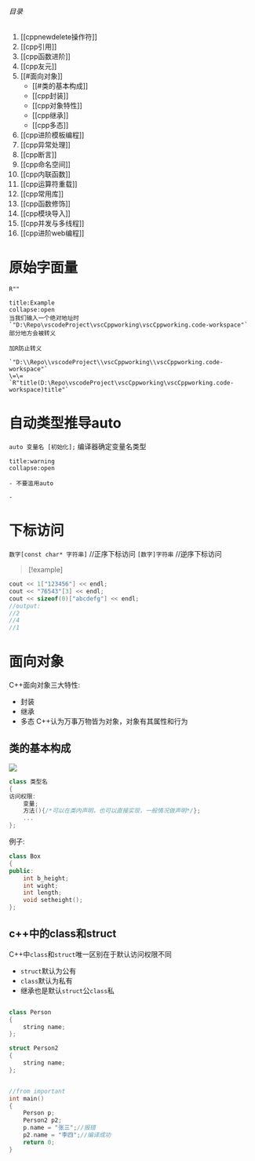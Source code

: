 ###### 目录
1. [[cppnewdelete操作符]]
2. [[cpp引用]]
3. [[cpp函数进阶]]
4. [[cpp友元]]
5. [[#面向对象]]
	* [[#类的基本构成]]
	* [[cpp封装]]
	* [[cpp对象特性]]
	* [[cpp继承]]
	* [[cpp多态]]
6. [[cpp进阶模板编程]]
7. [[cpp异常处理]]
8. [[cpp断言]]
9. [[cpp命名空间]]
10. [[cpp内联函数]]
11. [[cpp运算符重载]]
12. [[cpp常用库]]
13. [[cpp函数修饰]]
14. [[cpp模块导入]]
15. [[cpp并发与多线程]]
16. [[cpp进阶web编程]]

# 原始字面量
`R""`
```ad-example
title:Example
collapse:open
当我们输入一个绝对地址时
`"D:\Repo\vscodeProject\vscCppworking\vscCppworking.code-workspace"`
部分地方会被转义

加R防止转义

`"D:\\Repo\\vscodeProject\\vscCppworking\\vscCppworking.code-workspace"`
\=\=
`R"title(D:\Repo\vscodeProject\vscCppworking\vscCppworking.code-workspace)title"`

```

# 自动类型推导auto
`auto 变量名 [初始化];` 编译器确定变量名类型

```ad-warning
title:warning
collapse:open

- 不要滥用auto

- 
```

# 下标访问
`数字[const char* 字符串]` //正序下标访问
`[数字]字符串` //逆序下标访问
> [!example] 
```cpp
cout << 1["123456"] << endl;
cout << "76543"[3] << endl;
cout << sizeof(0)["abcdefg"] << endl;
//output:
//2
//4
//1
```

# 面向对象
C++面向对象三大特性:
- 封装
- 继承
- 多态
C++认为万事万物皆为对象，对象有其属性和行为

## 类的基本构成
![](https://www.runoob.com/wp-content/uploads/2015/05/cpp-classes-objects-2020-12-10-11.png)
```cpp
class 类型名
{
访问权限:
	变量;
	方法(){/*可以在类内声明，也可以直接实现，一般情况做声明*/};
	...
};
```
例子:
```cpp
class Box
{
public:
	int b_height;
	int wight;
	int length;
	void setheight();
};
```

## c++中的class和struct
C++中`class`和`struct`唯一区别在于默认访问权限不同
- `struct`默认为公有
- `class`默认为私有
- 继承也是默认`struct`公`class`私
```ad-important
```
```cpp
class Person
{
    string name;
};

struct Person2
{
    string name;
};
```

```ad-error
```
```cpp
//from important
int main()
{
    Person p;
    Person2 p2;
    p.name = "张三";//报错
    p2.name = "李四";//编译成功
    return 0;
}
```
